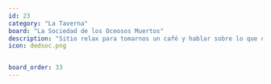 ```yaml
---
id: 23
category: "La Taverna"
board: "La Sociedad de los Oceosos Muertos"
description: "Sitio relax para tomarnos un café y hablar sobre lo que deseémos. También hay caguamas."
icon: dedsoc.png


board_order: 33
---
```

